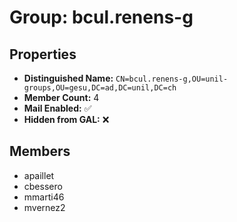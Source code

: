 # Group: bcul.renens-g

## Properties

- **Distinguished Name:** `CN=bcul.renens-g,OU=unil-groups,OU=gesu,DC=ad,DC=unil,DC=ch`
- **Member Count:** 4
- **Mail Enabled:** ✅
- **Hidden from GAL:** ❌

## Members

- apaillet
- cbessero
- mmarti46
- mvernez2
